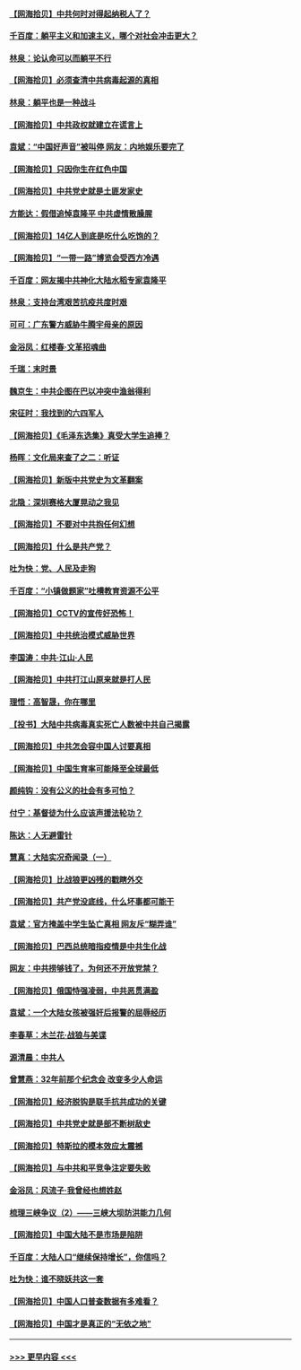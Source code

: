 #### [【网海拾贝】中共何时对得起纳税人了？](../pages/nsc993/n12985578.md?t=05311353) 
#### [千百度：躺平主义和加速主义，哪个对社会冲击更大？](../pages/nsc993/n12985512.md?t=05311353) 
#### [林泉：论认命可以而躺平不行](../pages/nsc993/n12985505.md?t=05311353) 
#### [【网海拾贝】必须查清中共病毒起源的真相](../pages/nsc993/n12984276.md?t=05311353) 
#### [林泉：躺平也是一种战斗](../pages/nsc993/n12984194.md?t=05311353) 
#### [【网海拾贝】中共政权就建立在谎言上](../pages/nsc993/n12981880.md?t=05311353) 
#### [袁斌：“中国好声音”被叫停 网友：内地娱乐要完了](../pages/nsc993/n12981826.md?t=05311353) 
#### [【网海拾贝】只因你生在红色中国](../pages/nsc993/n12979096.md?t=05311353) 
#### [【网海拾贝】中共党史就是土匪发家史](../pages/nsc993/n12976478.md?t=05311353) 
#### [方能达：假借追悼袁隆平 中共虚情散臊腥](../pages/nsc993/n12976396.md?t=05311353) 
#### [【网海拾贝】14亿人到底是吃什么吃饱的？](../pages/nsc993/n12974125.md?t=05311353) 
#### [【网海拾贝】“一带一路”博览会受西方冷遇](../pages/nsc993/n12971787.md?t=05311353) 
#### [千百度：网友揭中共神化大陆水稻专家袁隆平](../pages/nsc993/n12971733.md?t=05311353) 
#### [林泉：支持台湾艰苦抗疫共度时艰](../pages/nsc993/n12971350.md?t=05311353) 
#### [可可：广东警方威胁牛腾宇母亲的原因](../pages/nsc993/n12971100.md?t=05311353) 
#### [金浴凤：红楼春·文革招魂曲](../pages/nsc993/n12970354.md?t=05311353) 
#### [千瑞：末时景](../pages/nsc993/n12970337.md?t=05311353) 
#### [魏京生：中共企图在巴以冲突中渔翁得利](../pages/nsc993/n12970286.md?t=05311353) 
#### [宋征时：我找到的六四军人](../pages/nsc993/n12970213.md?t=05311353) 
#### [【网海拾贝】《毛泽东选集》真受大学生追捧？](../pages/nsc993/n12968779.md?t=05311353) 
#### [杨晖：文化局来查了之二：听证](../pages/nsc993/n12966528.md?t=05311353) 
#### [【网海拾贝】新版中共党史为文革翻案](../pages/nsc993/n12967526.md?t=05311353) 
#### [北隐：深圳赛格大厦晃动之我见](../pages/nsc993/n12967393.md?t=05311353) 
#### [【网海拾贝】不要对中共抱任何幻想](../pages/nsc993/n12965222.md?t=05311353) 
#### [【网海拾贝】什么是共产党？](../pages/nsc993/n12962781.md?t=05311353) 
#### [吐为快：党、人民及走狗](../pages/nsc993/n12962747.md?t=05311353) 
#### [千百度：“小镇做题家”吐槽教育资源不公平](../pages/nsc993/n12962705.md?t=05311353) 
#### [【网海拾贝】CCTV的宣传好恐怖！](../pages/nsc993/n12959984.md?t=05311353) 
#### [【网海拾贝】中共统治模式威胁世界](../pages/nsc993/n12957622.md?t=05311353) 
#### [李国涛：中共‧江山‧人民](../pages/nsc993/n12957502.md?t=05311353) 
#### [【网海拾贝】中共打江山原来就是打人民](../pages/nsc993/n12954345.md?t=05311353) 
#### [理悟：高智晟，你在哪里](../pages/nsc993/n12953115.md?t=05311353) 
#### [【投书】大陆中共病毒真实死亡人数被中共自己揭露](../pages/nsc993/n12953050.md?t=05311353) 
#### [【网海拾贝】中共怎会容中国人讨要真相](../pages/nsc993/n12952161.md?t=05311353) 
#### [【网海拾贝】中国生育率可能降至全球最低](../pages/nsc993/n12948793.md?t=05311353) 
#### [颜纯钩：没有公义的社会有多可怕？](../pages/nsc993/n12947626.md?t=05311353) 
#### [付宁：基督徒为什么应该声援法轮功？](../pages/nsc993/n12947233.md?t=05311353) 
#### [陈达：人无避雷针](../pages/nsc993/n12947098.md?t=05311353) 
#### [慧真：大陆实况奇闻录（一）](../pages/nsc993/n12945811.md?t=05311353) 
#### [【网海拾贝】比战狼更凶残的戳瞎外交](../pages/nsc993/n12945717.md?t=05311353) 
#### [【网海拾贝】共产党没底线，什么坏事都可能干](../pages/nsc993/n12942090.md?t=05311353) 
#### [袁斌：官方掩盖中学生坠亡真相 网友斥“糊弄谁”](../pages/nsc993/n12942029.md?t=05311353) 
#### [【网海拾贝】巴西总统暗指疫情是中共生化战](../pages/nsc993/n12938999.md?t=05311353) 
#### [网友：中共捞够钱了，为何还不开放党禁？](../pages/nsc993/n12938952.md?t=05311353) 
#### [【网海拾贝】俄国恃强凌弱，中共恶贯满盈](../pages/nsc993/n12936626.md?t=05311353) 
#### [袁斌：一个大陆女孩被强奸后报警的屈辱经历](../pages/nsc993/n12936547.md?t=05311353) 
#### [李春草：木兰花·战狼与美谍](../pages/nsc993/n12935995.md?t=05311353) 
#### [源清晨：中共人](../pages/nsc993/n12935589.md?t=05311353) 
#### [曾慧燕：32年前那个纪念会 改变多少人命运](../pages/nsc993/n12934233.md?t=05311353) 
#### [【网海拾贝】经济脱钩是联手抗共成功的关键](../pages/nsc993/n12934176.md?t=05311353) 
#### [【网海拾贝】中共党史就是部不断树敌史](../pages/nsc993/n12932844.md?t=05311353) 
#### [【网海拾贝】特斯拉的模本效应太震撼](../pages/nsc993/n12925626.md?t=05311353) 
#### [【网海拾贝】与中共和平竞争注定要失败](../pages/nsc993/n12923326.md?t=05311353) 
#### [金浴凤：风流子‧我曾经也想姓赵](../pages/nsc993/n12920911.md?t=05311353) 
#### [梳理三峡争议（2）——三峡大坝防洪能力几何](../pages/nsc993/n12920173.md?t=05311353) 
#### [【网海拾贝】中国大陆不是市场是陷阱](../pages/nsc993/n12920143.md?t=05311353) 
#### [千百度：大陆人口“继续保持增长”，你信吗？](../pages/nsc993/n12918946.md?t=05311353) 
#### [吐为快：谁不晓妖共这一套](../pages/nsc993/n12918941.md?t=05311353) 
#### [【网海拾贝】中国人口普查数据有多难看？](../pages/nsc993/n12917822.md?t=05311353) 
#### [【网海拾贝】中国才是真正的“无依之地”](../pages/nsc993/n12915845.md?t=05311353) 

----
#### [ >>> 更早内容 <<< ](../indexes/nsc993-earlier.md)
